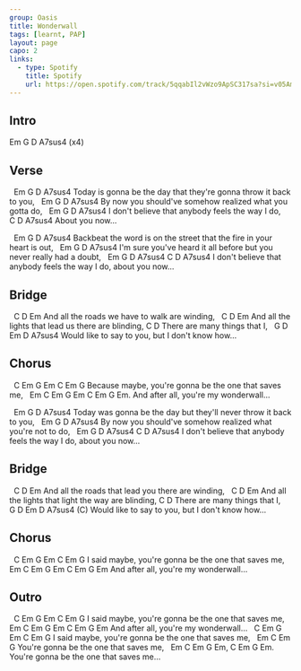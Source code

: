 ```yaml
---
group: Oasis
title: Wonderwall
tags: [learnt, PAP]
layout: page
capo: 2
links: 
  - type: Spotify
    title: Spotify
    url: https://open.spotify.com/track/5qqabIl2vWzo9ApSC317sa?si=v05AmsWbT6ye4_pYFHg05Q
---
```


## Intro

Em G D A7sus4  (x4)

## Verse

&nbsp;   Em         G                  D                      A7sus4
Today is gonna be the day that they're gonna throw it back to you,
&nbsp;   Em       G         D                A7sus4
By now you should've somehow realized what you gotta do,
&nbsp;   Em              G       D           A7sus4
I don't believe that anybody feels the way I do,
&nbsp;    C    D A7sus4
About you now...

&nbsp;   Em             G                              D               A7sus4
Backbeat the word is on the street that the fire in your heart is out,
&nbsp;   Em                G                           D               A7sus4
I'm sure you've heard it all before but you never really had a doubt,
&nbsp;   Em              G       D            A7sus4        C    D A7sus4
I don't believe that anybody feels the way I do, about you now...

## Bridge

&nbsp;   C                D             Em
And all the roads we have to walk are winding,
&nbsp;   C            D                  Em
And all the lights that lead us there are blinding,
C              D
There are many things that I,
&nbsp;     G       D      Em         D          A7sus4
Would like to say to you, but I don't know how...

## Chorus

&nbsp;       C   Em G       Em                    C     Em G
Because maybe,  you're gonna be the one that saves me,
&nbsp;   Em    C Em G          Em    C     Em G Em.
And after all,  you're my wonderwall...

&nbsp;   Em          G                  D                      A7sus4
Today was gonna be the day but they'll never throw it back to you,
&nbsp;   Em        G         D                    A7sus4
By now you should've somehow realized what you're not to do,
&nbsp;   Em              G       D            A7sus4        C    D A7sus4
I don't believe that anybody feels the way I do, about you now...

## Bridge

&nbsp;   C                  D                 Em
And all the roads that lead you there are winding,
&nbsp;   C            D                  Em
And all the lights that light the way are blinding,
C              D
There are many things that I,
&nbsp;     G       D      Em         D          A7sus4 (C)
Would like to say to you, but I don't know how...

## Chorus

&nbsp;       C   Em G       Em                    C     Em G
I said maybe,  you're gonna be the one that saves me,
&nbsp;    Em    C Em G          Em    C     Em G Em
And after all,  you're my wonderwall...

## Outro

&nbsp;      C   Em G       Em                    C     Em G
I said maybe,  you're gonna be the one that saves me,
&nbsp;  Em    C Em G          Em    C     Em G Em
And after all,  you're my wonderwall...
&nbsp;    C   Em G       Em                    C     Em G
I said maybe,  you're gonna be the one that saves me,
&nbsp;    Em                    C     Em G
You're gonna be the one that saves me,
&nbsp;    Em                    C     Em G Em, C Em G Em.
You're gonna be the one that saves me...
